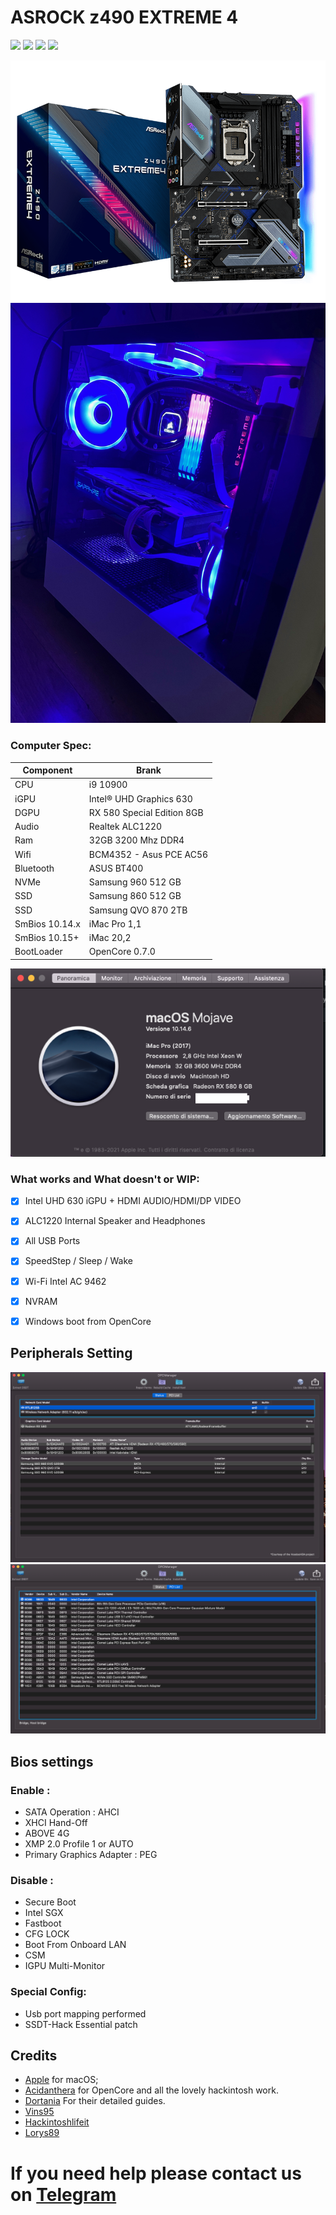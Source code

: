 # ASROCK z490 EXTREME 4 
[![](https://img.shields.io/badge/Telegram-HackintoshLifeIT-informational?style=flat&logo=telegram&logoColor=white&color=5fb659)](https://t.me/HackintoshLife_it)
[![](https://img.shields.io/badge/Facebook-HackintoshLifeIT-informational?style=flat&logo=facebook&logoColor=white&color=3a4dc9)](https://www.facebook.com/hackintoshlife/)
[![](https://img.shields.io/badge/Instagram-HackintoshLifeIT-informational?style=flat&logo=instagram&logoColor=white&color=8a178a)](https://www.instagram.com/hackintoshlife.it_official/)
[![](https://img.shields.io/badge/PayPal-HackintoshLifeIT-informational?style=flat&logo=paypal&logoColor=white&color=00B2EE)](https://www.paypal.com/cgi-bin/webscr?cmd=_s-xclick&hosted_button_id=RWBVVWL8H9JC2&source=url)

![mobo](./Screenshot/asrock.png)
![CASE](./Screenshot/Case.jpeg)


### Computer Spec:

| Component        | Brank                              |
| ---------------- | ---------------------------------- |
| CPU              | i9 10900         |
| iGPU             | Intel® UHD Graphics 630         | 
| DGPU             | RX 580 Special Edition 8GB       |       
| Audio            | Realtek ALC1220            |
| Ram              | 32GB 3200 Mhz DDR4  |            |
| Wifi             | BCM4352 - Asus PCE AC56  |
| Bluetooth             | ASUS BT400 |
| NVMe             | Samsung 960 512 GB          
| SSD             | Samsung 860 512 GB          
| SSD             | Samsung QVO 870 2TB                  
| SmBios    10.14.x       | iMac Pro 1,1     |     
| SmBios    10.15+       | iMac 20,2  |   
| BootLoader       | OpenCore 0.7.0                    


![infomac](./Screenshot/infomac.png)


### What works and What doesn't or WIP:

- [x] Intel UHD 630 iGPU + HDMI AUDIO/HDMI/DP VIDEO
- [x] ALC1220 Internal Speaker and Headphones 
- [x] All USB Ports 
- [x] SpeedStep / Sleep / Wake
- [x] Wi-Fi Intel AC 9462
- [x] NVRAM
- [x] Windows boot from OpenCore


## Peripherals  Setting 

![infodp1](./Screenshot/DPCI1-1.png)
![infodp2](./Screenshot/DPCI2.png)

## Bios settings
### Enable :
* SATA Operation : AHCI
* XHCI Hand-Off
* ABOVE 4G
* XMP 2.0 Profile 1 or AUTO
* Primary Graphics Adapter : PEG

### Disable : 
* Secure Boot
* Intel SGX
* Fastboot
* CFG LOCK
* Boot From Onboard LAN
* CSM 
* IGPU Multi-Monitor







### Special Config:

- Usb port mapping performed
- SSDT-Hack Essential patch



## Credits

- [Apple](https://apple.com) for macOS;
- [Acidanthera](https://github.com/acidanthera) for OpenCore and all the lovely hackintosh work.
- [Dortania](https://github.com/dortania) For their detailed guides.
- [Vins95](https://github.com/Vins95)
- [Hackintoshlifeit](https://github.com/Hackintoshlifeit)
- [Lorys89](https://github.com/Lorys89/)

# If you need help please contact us on [Telegram](https://t.me/HackintoshLife_it) 
